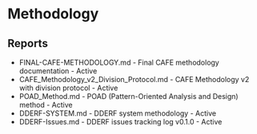 # Methodology

## Reports

- FINAL-CAFE-METHODOLOGY.md - Final CAFE methodology documentation - Active
- CAFE_Methodology_v2_Division_Protocol.md - CAFE Methodology v2 with division protocol - Active
- POAD_Method.md - POAD (Pattern-Oriented Analysis and Design) method - Active
- DDERF-SYSTEM.md - DDERF system methodology - Active
- DDERF-Issues.md - DDERF issues tracking log v0.1.0 - Active